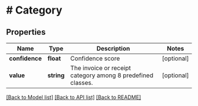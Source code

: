 # # Category

## Properties

Name | Type | Description | Notes
------------ | ------------- | ------------- | -------------
**confidence** | **float** | Confidence score | [optional]
**value** | **string** | The invoice or receipt category among 8 predefined classes. | [optional]

[[Back to Model list]](../../README.md#models) [[Back to API list]](../../README.md#endpoints) [[Back to README]](../../README.md)
